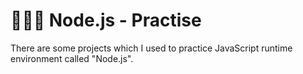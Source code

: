 # 👨🏽‍💻 Node.js - Practise

There are some projects which I used to practice JavaScript runtime environment called "Node.js".
